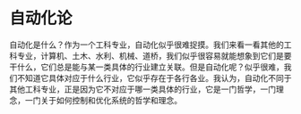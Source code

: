 # 自动化论

自动化是什么？作为一个工科专业，自动化似乎很难捉摸。我们来看一看其他的工科专业，计算机、土木、水利、机械、道桥，我们似乎很容易就能想象到它们是要干什么，它们总是能与某一类具体的行业建立关联。但是自动化呢？似乎很难，我们不知道它具体对应于什么行业，它似乎存在于各行各业。我认为，自动化不同于其他工科专业，正是因为它不对应于哪一类具体的行业，它是一门哲学，一门理念，一门关于如何控制和优化系统的哲学和理念。
